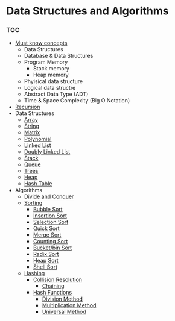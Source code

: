 # Data Structures and Algorithms

### TOC

* [Must know concepts](./src/introduction)
	* Data Structures
	* Database & Data Structures
	* Program Memory
		* Stack memory
		* Heap memory
	* Phyisical data structure
	* Logical data structre
	* Abstract Data Type (ADT)
	* Time & Space Complexity (Big O Notation)
* [Recursion](./src/recursion)
* Data Structures
    * [Array](./src/data-structures/array)
    * [String](./src/data-structures/string)
	* [Matrix](./src/data-structures/matrix)
	* [Polynomial](./src/data-structures/polynomial)
	* [Linked List](./src/data-structures/linked_list)
	* [Doubly Linked List](./src/data-structures/circular_list)
	* [Stack](./src/data-structures/stack)
	* [Queue](./src/data-structures/queue)
	* [Trees](./src/data-structures/trees)
	* [Heap](./src/data-structures/heap)
	* [Hash Table](./src/data-structures/hash_table)
* Algorithms
	* [Divide and Conquer](./src/algorithms/divide-and-conquer)
	* [Sorting](./src/algorithms/sorting)
		* [Bubble Sort](./src/algorithms/sorting/bubble)
		* [Insertion Sort](./src/algorithms/sorting/insertion)
		* [Selection Sort](./src/algorithms/sorting/selection)
		* [Quick Sort](./src/algorithms/sorting/quicksort)
		* [Merge Sort](./src/algorithms/sorting/mergesort)
		* [Counting Sort](./src/algorithms/sorting/counting)
		* [Bucket/bin Sort](./src/algorithms/sorting/bucket)
		* [Radix Sort](./src/algorithms/sorting/radix)
		* [Heap Sort](./src/algorithms/sorting/heapsort)
		* [Shell Sort](./src/algorithms/sorting/shell)
	* [Hashing](./src/algorithms/hashing)
		* [Collision Resolution](.src/algorithms/hashing/collisions)
			* [Chaining](./src/algorithms/hashing/collisions/chaining)
		* [Hash Functions](./src/algorithms/hashing/hash_functions)
			* [Division Method](./src/algorithms/hashing/hash_functions/division)
			* [Multiplication Method](./src/algorithms/hashing/hash_functions/multiplication)
			* [Universal Method](./src/algorithms/hashing/hash_functions/universal)
